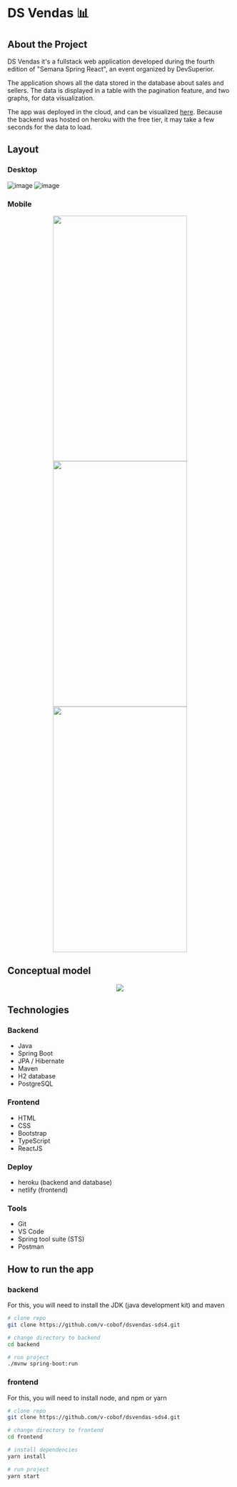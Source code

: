 # DS Vendas 📊

## About the Project

DS Vendas it's a fullstack web application developed during the fourth edition of "Semana Spring React", an event organized by DevSuperior.

The application shows all the data stored in the database about sales and sellers. The data is displayed in a table with the pagination feature, and two graphs, for data visualization.

The app was deployed in the cloud, and can be visualized <a href="https://dsvendas-vcobo.netlify.app/">here</a>. Because the backend was hosted on heroku with the free tier, it may take a few seconds for the data to load.

## Layout
### Desktop
![image](https://user-images.githubusercontent.com/85073588/156373521-16fb412d-d89a-46da-8ae6-fb0f3f245dff.png)
![image](https://user-images.githubusercontent.com/85073588/156374232-6b817175-2977-49a8-b920-cf13894d0b21.png)

### Mobile
<div align="center">
<img src="https://user-images.githubusercontent.com/85073588/156373679-a1380583-a69c-48dc-be69-ef54ffd08580.png" style="width: 300px; height: 550px"></img>
<img src="https://user-images.githubusercontent.com/85073588/156374303-f721383c-ad07-442e-ae32-db7ea5d8e350.png" style="width: 300px; height: 550px"></img>
<img src="https://user-images.githubusercontent.com/85073588/156374383-61b19148-831d-4707-be67-5da92a7eb14c.png" style="width: 300px; height: 550px"></img>
</div>

## Conceptual model

<div align="center">
<img src="https://user-images.githubusercontent.com/85073588/156374865-d720d90e-162b-44fa-b92f-5e2f8a7234b6.png"></img>
</div>

## Technologies

### Backend
- Java
- Spring Boot
- JPA / Hibernate
- Maven
- H2 database
- PostgreSQL

### Frontend
- HTML
- CSS
- Bootstrap
- TypeScript
- ReactJS

### Deploy
- heroku (backend and database)
- netlify (frontend)

### Tools
- Git
- VS Code
- Spring tool suite (STS)
- Postman

## How to run the app

### backend

For this, you will need to install the JDK (java development kit) and maven

```bash
# clone repo
git clone https://github.com/v-cobof/dsvendas-sds4.git

# change directory to backend
cd backend

# run project
./mvnw spring-boot:run
```

### frontend

For this, you will need to install node, and npm or yarn

```bash
# clone repo
git clone https://github.com/v-cobof/dsvendas-sds4.git

# change directory to frontend
cd frontend

# install dependencies
yarn install

# run project
yarn start
```
